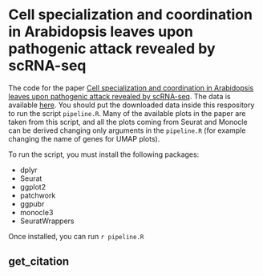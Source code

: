 # Cell specialization and coordination in Arabidopsis leaves upon pathogenic attack revealed by scRNA-seq


The code for the paper [Cell specialization and coordination in Arabidopsis
leaves upon pathogenic attack revealed by scRNA-seq](https://www.biorxiv.org/content/10.1101/2023.03.02.530814v1). The data is available
[here](link). You should put the downloaded data inside this respository to run
the script ```pipeline.R```. Many of the available plots in the paper are taken
from this script, and all the plots coming from Seurat and Monocle can be
derived changing only arguments in the ```pipeline.R``` (for example changing
the name of genes for UMAP plots).

To run the script, you must install the following packages:

- dplyr
- Seurat
- ggplot2
- patchwork
- ggpubr
- monocle3
- SeuratWrappers

Once installed, you can run ```r pipeline.R ```

## get_citation


